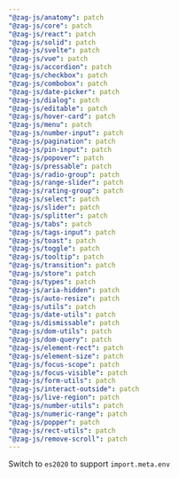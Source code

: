 ```yaml
---
"@zag-js/anatomy": patch
"@zag-js/core": patch
"@zag-js/react": patch
"@zag-js/solid": patch
"@zag-js/svelte": patch
"@zag-js/vue": patch
"@zag-js/accordion": patch
"@zag-js/checkbox": patch
"@zag-js/combobox": patch
"@zag-js/date-picker": patch
"@zag-js/dialog": patch
"@zag-js/editable": patch
"@zag-js/hover-card": patch
"@zag-js/menu": patch
"@zag-js/number-input": patch
"@zag-js/pagination": patch
"@zag-js/pin-input": patch
"@zag-js/popover": patch
"@zag-js/pressable": patch
"@zag-js/radio-group": patch
"@zag-js/range-slider": patch
"@zag-js/rating-group": patch
"@zag-js/select": patch
"@zag-js/slider": patch
"@zag-js/splitter": patch
"@zag-js/tabs": patch
"@zag-js/tags-input": patch
"@zag-js/toast": patch
"@zag-js/toggle": patch
"@zag-js/tooltip": patch
"@zag-js/transition": patch
"@zag-js/store": patch
"@zag-js/types": patch
"@zag-js/aria-hidden": patch
"@zag-js/auto-resize": patch
"@zag-js/utils": patch
"@zag-js/date-utils": patch
"@zag-js/dismissable": patch
"@zag-js/dom-utils": patch
"@zag-js/dom-query": patch
"@zag-js/element-rect": patch
"@zag-js/element-size": patch
"@zag-js/focus-scope": patch
"@zag-js/focus-visible": patch
"@zag-js/form-utils": patch
"@zag-js/interact-outside": patch
"@zag-js/live-region": patch
"@zag-js/number-utils": patch
"@zag-js/numeric-range": patch
"@zag-js/popper": patch
"@zag-js/rect-utils": patch
"@zag-js/remove-scroll": patch
---
```


Switch to `es2020` to support `import.meta.env`
